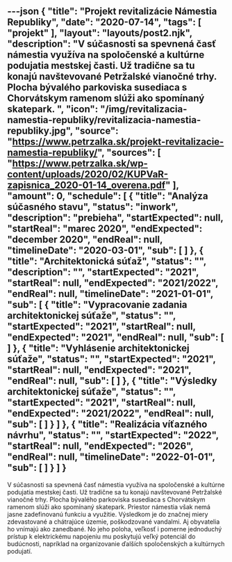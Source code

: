 ---json
{
   "title": "Projekt revitalizácie Námestia Republiky",
   "date": "2020-07-14",
   "tags": [
      "projekt"
   ],
   "layout": "layouts/post2.njk",
   "description": "V súčasnosti sa spevnená časť námestia využíva na spoločenské a kultúrne podujatia mestskej časti. Už tradične sa tu konajú navštevované Petržalské vianočné trhy. Plocha bývalého parkoviska susediaca s Chorvátskym ramenom slúži ako spomínaný skatepark. ",
   "icon": "/img/revitalizacia-namestia-republiky/revitalizacia-namestia-republiky.jpg",
   "source": "https://www.petrzalka.sk/projekt-revitalizacie-namestia-republiky/",
   "sources": [ "https://www.petrzalka.sk/wp-content/uploads/2020/02/KUPVaR-zapisnica_2020-01-14_overena.pdf"
   ],
   "amount": 0,
   "schedule": [
      {
         "title": "Analýza súčasného stavu",
         "status": "inwork",
         "description": "prebieha",
         "startExpected": null,
         "startReal": "marec 2020",
         "endExpected": "december 2020",
         "endReal": null,
         "timelineDate": "2020-03-01",
         "sub": [  ]
      }, 
      {
         "title": "Architektonická súťaž",
         "status": "",
         "description": "",
         "startExpected": "2021",
         "startReal": null,
         "endExpected": "2021/2022",
         "endReal": null,
         "timelineDate": "2021-01-01",
         "sub": [ 
            {
               "title": "Vypracovanie zadania architektonickej súťaže",
               "status": "",
               "startExpected": "2021",
               "startReal": null,
               "endExpected": "2021",
               "endReal": null,
               "sub": [  ]
            },
            {
               "title": "Vyhlásenie architektonickej súťaže",
               "status": "",
               "startExpected": "2021",
               "startReal": null,
               "endExpected": "2021",
               "endReal": null,
               "sub": [  ]
            },
            {
               "title": "Výsledky architektonickej súťaže",
               "status": "",
               "startExpected": "2021",
               "startReal": null,
               "endExpected": "2021/2022",
               "endReal": null,
               "sub": [  ]
            }
         ]
      },
      {
         "title": "Realizácia víťazného návrhu",
         "status": "",
         "startExpected": "2022",
         "startReal": null,
         "endExpected": "2026",
         "endReal": null,
         "timelineDate": "2022-01-01",
         "sub": [  ]
      }
   ]
}
---
V súčasnosti sa spevnená časť námestia využíva na spoločenské a kultúrne podujatia mestskej časti. Už tradične sa tu konajú navštevované Petržalské vianočné trhy. Plocha bývalého parkoviska susediaca s Chorvátskym ramenom slúži ako spomínaný skatepark. Priestor námestia však nemá jasne zadefinovanú funkciu a využitie. Výsledkom je do značnej miery zdevastované a chátrajúce územie, poškodzované vandalmi. Aj obyvatelia ho vnímajú ako zanedbané. No jeho poloha, veľkosť i pomerne jednoduchý prístup k elektrickému napojeniu mu poskytujú veľký potenciál do budúcnosti, napríklad na organizovanie ďalších spoločenských a kultúrnych podujatí.